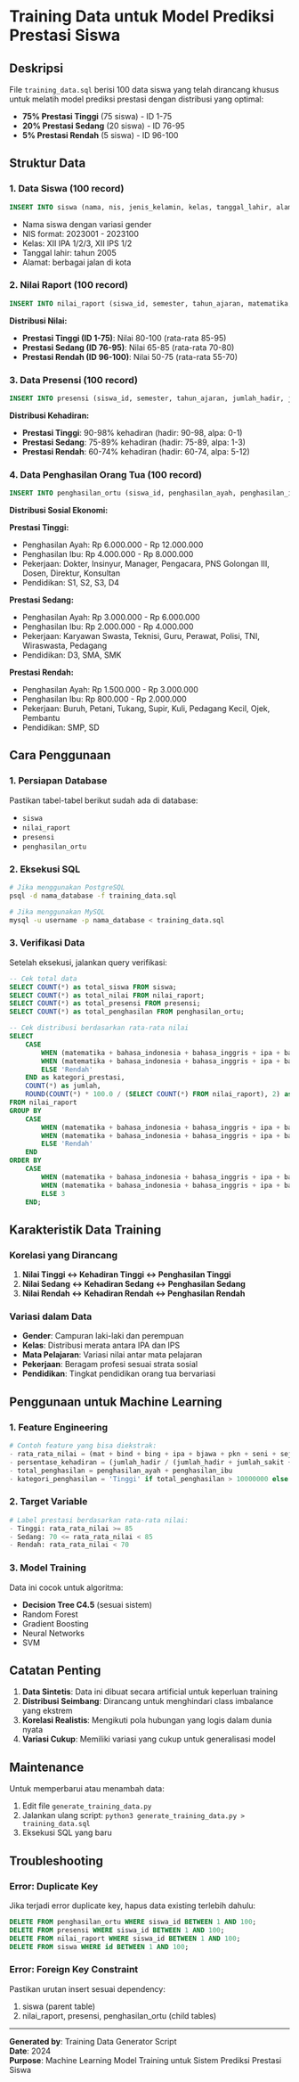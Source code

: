 # Training Data untuk Model Prediksi Prestasi Siswa

## Deskripsi
File `training_data.sql` berisi 100 data siswa yang telah dirancang khusus untuk melatih model prediksi prestasi dengan distribusi yang optimal:

- **75% Prestasi Tinggi** (75 siswa) - ID 1-75
- **20% Prestasi Sedang** (20 siswa) - ID 76-95  
- **5% Prestasi Rendah** (5 siswa) - ID 96-100

## Struktur Data

### 1. Data Siswa (100 record)
```sql
INSERT INTO siswa (nama, nis, jenis_kelamin, kelas, tanggal_lahir, alamat)
```
- Nama siswa dengan variasi gender
- NIS format: 2023001 - 2023100
- Kelas: XII IPA 1/2/3, XII IPS 1/2
- Tanggal lahir: tahun 2005
- Alamat: berbagai jalan di kota

### 2. Nilai Raport (100 record)
```sql
INSERT INTO nilai_raport (siswa_id, semester, tahun_ajaran, matematika, bahasa_indonesia, bahasa_inggris, ipa, bahasa_jawa, pkn, seni, sejarah, agama, pjok, dasar_kejuruan)
```

**Distribusi Nilai:**
- **Prestasi Tinggi (ID 1-75)**: Nilai 80-100 (rata-rata 85-95)
- **Prestasi Sedang (ID 76-95)**: Nilai 65-85 (rata-rata 70-80)
- **Prestasi Rendah (ID 96-100)**: Nilai 50-75 (rata-rata 55-70)

### 3. Data Presensi (100 record)
```sql
INSERT INTO presensi (siswa_id, semester, tahun_ajaran, jumlah_hadir, jumlah_sakit, jumlah_izin, jumlah_alpa)
```

**Distribusi Kehadiran:**
- **Prestasi Tinggi**: 90-98% kehadiran (hadir: 90-98, alpa: 0-1)
- **Prestasi Sedang**: 75-89% kehadiran (hadir: 75-89, alpa: 1-3)
- **Prestasi Rendah**: 60-74% kehadiran (hadir: 60-74, alpa: 5-12)

### 4. Data Penghasilan Orang Tua (100 record)
```sql
INSERT INTO penghasilan_ortu (siswa_id, penghasilan_ayah, penghasilan_ibu, pekerjaan_ayah, pekerjaan_ibu, pendidikan_ayah, pendidikan_ibu)
```

**Distribusi Sosial Ekonomi:**

**Prestasi Tinggi:**
- Penghasilan Ayah: Rp 6.000.000 - Rp 12.000.000
- Penghasilan Ibu: Rp 4.000.000 - Rp 8.000.000
- Pekerjaan: Dokter, Insinyur, Manager, Pengacara, PNS Golongan III, Dosen, Direktur, Konsultan
- Pendidikan: S1, S2, S3, D4

**Prestasi Sedang:**
- Penghasilan Ayah: Rp 3.000.000 - Rp 6.000.000
- Penghasilan Ibu: Rp 2.000.000 - Rp 4.000.000
- Pekerjaan: Karyawan Swasta, Teknisi, Guru, Perawat, Polisi, TNI, Wiraswasta, Pedagang
- Pendidikan: D3, SMA, SMK

**Prestasi Rendah:**
- Penghasilan Ayah: Rp 1.500.000 - Rp 3.000.000
- Penghasilan Ibu: Rp 800.000 - Rp 2.000.000
- Pekerjaan: Buruh, Petani, Tukang, Supir, Kuli, Pedagang Kecil, Ojek, Pembantu
- Pendidikan: SMP, SD

## Cara Penggunaan

### 1. Persiapan Database
Pastikan tabel-tabel berikut sudah ada di database:
- `siswa`
- `nilai_raport`
- `presensi`
- `penghasilan_ortu`

### 2. Eksekusi SQL
```bash
# Jika menggunakan PostgreSQL
psql -d nama_database -f training_data.sql

# Jika menggunakan MySQL
mysql -u username -p nama_database < training_data.sql
```

### 3. Verifikasi Data
Setelah eksekusi, jalankan query verifikasi:
```sql
-- Cek total data
SELECT COUNT(*) as total_siswa FROM siswa;
SELECT COUNT(*) as total_nilai FROM nilai_raport;
SELECT COUNT(*) as total_presensi FROM presensi;
SELECT COUNT(*) as total_penghasilan FROM penghasilan_ortu;

-- Cek distribusi berdasarkan rata-rata nilai
SELECT 
    CASE 
        WHEN (matematika + bahasa_indonesia + bahasa_inggris + ipa + bahasa_jawa + pkn + seni + sejarah + agama + pjok + dasar_kejuruan) / 11.0 >= 85 THEN 'Tinggi'
        WHEN (matematika + bahasa_indonesia + bahasa_inggris + ipa + bahasa_jawa + pkn + seni + sejarah + agama + pjok + dasar_kejuruan) / 11.0 >= 70 THEN 'Sedang'
        ELSE 'Rendah'
    END as kategori_prestasi,
    COUNT(*) as jumlah,
    ROUND(COUNT(*) * 100.0 / (SELECT COUNT(*) FROM nilai_raport), 2) as persentase
FROM nilai_raport
GROUP BY 
    CASE 
        WHEN (matematika + bahasa_indonesia + bahasa_inggris + ipa + bahasa_jawa + pkn + seni + sejarah + agama + pjok + dasar_kejuruan) / 11.0 >= 85 THEN 'Tinggi'
        WHEN (matematika + bahasa_indonesia + bahasa_inggris + ipa + bahasa_jawa + pkn + seni + sejarah + agama + pjok + dasar_kejuruan) / 11.0 >= 70 THEN 'Sedang'
        ELSE 'Rendah'
    END
ORDER BY 
    CASE 
        WHEN (matematika + bahasa_indonesia + bahasa_inggris + ipa + bahasa_jawa + pkn + seni + sejarah + agama + pjok + dasar_kejuruan) / 11.0 >= 85 THEN 1
        WHEN (matematika + bahasa_indonesia + bahasa_inggris + ipa + bahasa_jawa + pkn + seni + sejarah + agama + pjok + dasar_kejuruan) / 11.0 >= 70 THEN 2
        ELSE 3
    END;
```

## Karakteristik Data Training

### Korelasi yang Dirancang
1. **Nilai Tinggi ↔ Kehadiran Tinggi ↔ Penghasilan Tinggi**
2. **Nilai Sedang ↔ Kehadiran Sedang ↔ Penghasilan Sedang**
3. **Nilai Rendah ↔ Kehadiran Rendah ↔ Penghasilan Rendah**

### Variasi dalam Data
- **Gender**: Campuran laki-laki dan perempuan
- **Kelas**: Distribusi merata antara IPA dan IPS
- **Mata Pelajaran**: Variasi nilai antar mata pelajaran
- **Pekerjaan**: Beragam profesi sesuai strata sosial
- **Pendidikan**: Tingkat pendidikan orang tua bervariasi

## Penggunaan untuk Machine Learning

### 1. Feature Engineering
```python
# Contoh feature yang bisa diekstrak:
- rata_rata_nilai = (mat + bind + bing + ipa + bjawa + pkn + seni + sejarah + agama + pjok + kejuruan) / 11
- persentase_kehadiran = (jumlah_hadir / (jumlah_hadir + jumlah_sakit + jumlah_izin + jumlah_alpa)) * 100
- total_penghasilan = penghasilan_ayah + penghasilan_ibu
- kategori_penghasilan = 'Tinggi' if total_penghasilan > 10000000 else 'Sedang' if total_penghasilan > 5000000 else 'Rendah'
```

### 2. Target Variable
```python
# Label prestasi berdasarkan rata-rata nilai:
- Tinggi: rata_rata_nilai >= 85
- Sedang: 70 <= rata_rata_nilai < 85  
- Rendah: rata_rata_nilai < 70
```

### 3. Model Training
Data ini cocok untuk algoritma:
- **Decision Tree C4.5** (sesuai sistem)
- Random Forest
- Gradient Boosting
- Neural Networks
- SVM

## Catatan Penting

1. **Data Sintetis**: Data ini dibuat secara artificial untuk keperluan training
2. **Distribusi Seimbang**: Dirancang untuk menghindari class imbalance yang ekstrem
3. **Korelasi Realistis**: Mengikuti pola hubungan yang logis dalam dunia nyata
4. **Variasi Cukup**: Memiliki variasi yang cukup untuk generalisasi model

## Maintenance

Untuk memperbarui atau menambah data:
1. Edit file `generate_training_data.py`
2. Jalankan ulang script: `python3 generate_training_data.py > training_data.sql`
3. Eksekusi SQL yang baru

## Troubleshooting

### Error: Duplicate Key
Jika terjadi error duplicate key, hapus data existing terlebih dahulu:
```sql
DELETE FROM penghasilan_ortu WHERE siswa_id BETWEEN 1 AND 100;
DELETE FROM presensi WHERE siswa_id BETWEEN 1 AND 100;
DELETE FROM nilai_raport WHERE siswa_id BETWEEN 1 AND 100;
DELETE FROM siswa WHERE id BETWEEN 1 AND 100;
```

### Error: Foreign Key Constraint
Pastikan urutan insert sesuai dependency:
1. siswa (parent table)
2. nilai_raport, presensi, penghasilan_ortu (child tables)

---

**Generated by**: Training Data Generator Script  
**Date**: 2024  
**Purpose**: Machine Learning Model Training untuk Sistem Prediksi Prestasi Siswa 